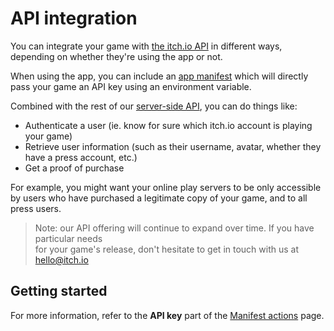 # API integration

You can integrate your game with [the itch.io API](https://itch.io/docs/api/overview) in different ways, depending on whether they're using the app or not.

When using the app, you can include an [app manifest](../manifest.md) which will directly pass your game an API key using an environment variable.

Combined with the rest of our [server-side API](https://itch.io/docs/api/serverside), you can do things like:

* Authenticate a user \(ie. know for sure which itch.io account is playing your game\)
* Retrieve user information \(such as their username, avatar, whether they have a press account, etc.\)
* Get a proof of purchase

For example, you might want your online play servers to be only accessible  
by users who have purchased a legitimate copy of your game, and to all press users.

> Note: our API offering will continue to expand over time. If you have particular needs  
> for your game's release, don't hesitate to get in touch with us at [hello@itch.io](mailto:hello@itch.io)

## Getting started

For more information, refer to the **API key** part of the [Manifest actions](/integrating/manifest-actions.md) page.

